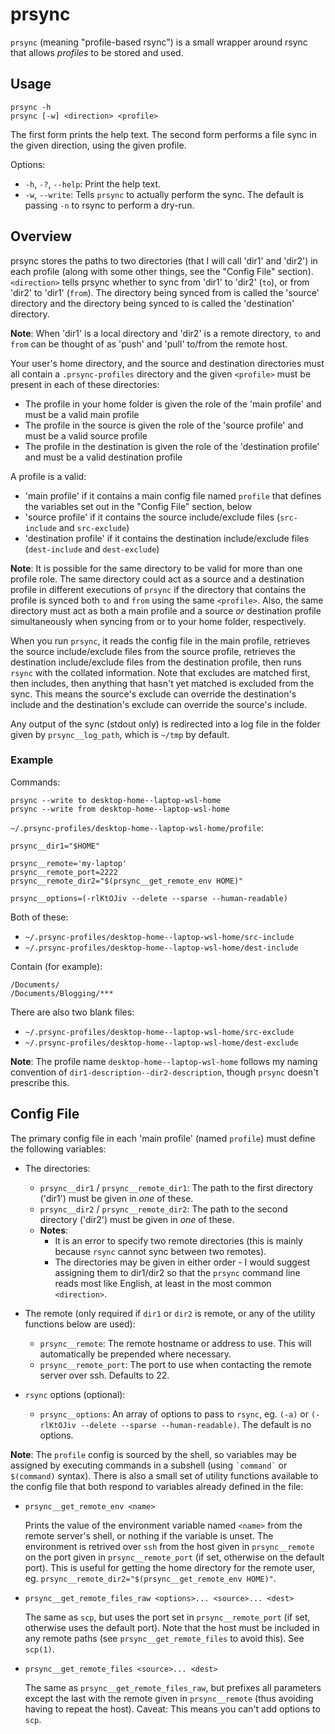 # prsync

`prsync` (meaning "profile-based rsync") is a small wrapper around rsync that allows *profiles* to be stored and used.

## Usage

```
prsync -h
prsync [-w] <direction> <profile>
```

The first form prints the help text. The second form performs a file sync in the given direction, using the given profile.

Options:

- `-h`, `-?`, `--help`: Print the help text.
- `-w`, `--write`: Tells `prsync` to actually perform the sync. The default is passing `-n` to rsync to perform a dry-run.

## Overview

prsync stores the paths to two directories (that I will call 'dir1' and 'dir2') in each profile (along with some other things, see the "Config File" section). `<direction>` tells prsync whether to sync from 'dir1' to 'dir2' (`to`), or from 'dir2' to 'dir1' (`from`). The directory being synced from is called the 'source' directory and the directory being synced to is called the 'destination' directory.

**Note**: When 'dir1' is a local directory and 'dir2' is a remote directory, `to` and `from` can be thought of as 'push' and 'pull' to/from the remote host.

Your user's home directory, and the source and destination directories must all contain a `.prsync-profiles` directory and the given `<profile>` must be present in each of these directories:

- The profile in your home folder is given the role of the 'main profile' and must be a valid main profile
- The profile in the source is given the role of the 'source profile' and must be a valid source profile
- The profile in the destination is given the role of the 'destination profile' and must be a valid destination profile

A profile is a valid:

- 'main profile' if it contains a main config file named `profile` that defines the variables set out in the "Config File" section, below
- 'source profile' if it contains the source include/exclude files (`src-include` and `src-exclude`)
- 'destination profile' if it contains the destination include/exclude files (`dest-include` and `dest-exclude`)

**Note**: It is possible for the same directory to be valid for more than one profile role. The same directory could act as a source and a destination profile in different executions of `prsync` if the directory that contains the profile is synced both `to` and `from` using the same `<profile>`. Also, the same directory must act as both a main profile and a source *or* destination profile simultaneously when syncing from or to your home folder, respectively.

When you run `prsync`, it reads the config file in the main profile, retrieves the source include/exclude files from the source profile, retrieves the destination include/exclude files from the destination profile, then runs `rsync` with the collated information. Note that excludes are matched first, then includes, then anything that hasn't yet matched is excluded from the sync. This means the source's exclude can override the destination's include and the destination's exclude can override the source's include.

Any output of the sync (stdout only) is redirected into a log file in the folder given by `prsync__log_path`, which is `~/tmp` by default.

### Example

Commands:
```
prsync --write to desktop-home--laptop-wsl-home
prsync --write from desktop-home--laptop-wsl-home
```

`~/.prsync-profiles/desktop-home--laptop-wsl-home/profile`:
```
prsync__dir1="$HOME"

prsync__remote='my-laptop'
prsync__remote_port=2222
prsync__remote_dir2="$(prsync__get_remote_env HOME)"

prsync__options=(-rlKtOJiv --delete --sparse --human-readable)
```

Both of these:
- `~/.prsync-profiles/desktop-home--laptop-wsl-home/src-include`
- `~/.prsync-profiles/desktop-home--laptop-wsl-home/dest-include`

Contain (for example):
```
/Documents/
/Documents/Blogging/***
```

There are also two blank files:
- `~/.prsync-profiles/desktop-home--laptop-wsl-home/src-exclude`
- `~/.prsync-profiles/desktop-home--laptop-wsl-home/dest-exclude`

**Note**: The profile name `desktop-home--laptop-wsl-home` follows my naming convention of `dir1-description--dir2-description`, though `prsync` doesn't prescribe this.

## Config File

The primary config file in each 'main profile' (named `profile`) must define the following variables:

- The directories:
  - `prsync__dir1` / `prsync__remote_dir1`: The path to the first directory ('dir1') must be given in *one* of these.
  - `prsync__dir2` / `prsync__remote_dir2`: The path to the second directory ('dir2') must be given in *one* of these.
  - **Notes**:
    - It is an error to specify two remote directories (this is mainly because `rsync` cannot sync between two remotes).
    - The directories may be given in either order - I would suggest assigning them to dir1/dir2 so that the `prsync` command line reads most like English, at least in the most common `<direction>`.

- The remote (only required if `dir1` or `dir2` is remote, or any of the utility functions below are used):
  - `prsync__remote`: The remote hostname or address to use. This will automatically be prepended where necessary.
  - `prsync__remote_port`: The port to use when contacting the remote server over ssh. Defaults to 22.

- `rsync` options (optional):
  - `prsync__options`: An array of options to pass to `rsync`, eg. `(-a)` or `(-rlKtOJiv --delete --sparse --human-readable)`. The default is no options.

**Note**: The `profile` config is sourced by the shell, so variables may be assigned by executing commands in a subshell (using `` `command` `` or `$(command)` syntax). There is also a small set of utility functions available to the config file that both respond to variables already defined in the file:

- `prsync__get_remote_env <name>`
      
  Prints the value of the environment variable named `<name>` from the remote server's shell, or nothing if the variable is unset. The environment is retrived over `ssh` from the host given in `prsync__remote` on the port given in `prsync__remote_port` (if set, otherwise on the default port). This is useful for getting the home directory for the remote user, eg. `prsync__remote_dir2="$(prsync__get_remote_env HOME)"`.

- `prsync__get_remote_files_raw <options>... <source>... <dest>`

  The same as `scp`, but uses the port set in `prsync__remote_port` (if set, otherwise uses the default port). Note that the host must be included in any remote paths (see `prsync__get_remote_files` to avoid this). See `scp(1)`.

- `prsync__get_remote_files <source>... <dest>`

  The same as `prsync__get_remote_files_raw`, but prefixes all parameters except the last with the remote given in `prsync__remote` (thus avoiding having to repeat the host). Caveat: This means you can't add options to `scp`.
